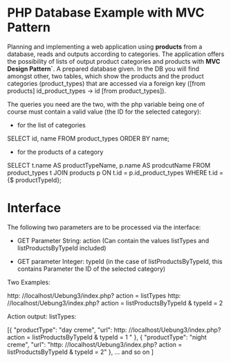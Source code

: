 # PHP Database Example with MVC Pattern

Planning and implementing a web application using **products** from a database,
reads and outputs according to categories. The application offers the possibility of lists of
output product categories and products with **MVC Design Pattern`**. 
A prepared database given.
In the DB you will find amongst other, two tables, which show the products and the
product categories (product_types) that are accessed via a foreign key ([from
products] id_product_types → id [from product_types]).

The queries you need are the two, with the php variable being one of course
must contain a valid value (the ID for the selected category):

- for the list of categories

SELECT id, name FROM product_types ORDER BY name;

- for the products of a category

SELECT t.name AS productTypeName, p.name AS prodcutName
FROM product_types t
JOIN products p ON t.id = p.id_product_types
WHERE t.id = {$ productTypeId};

# Interface

The following two parameters are to be processed via the interface:

- GET Parameter String: action (Can contain the values ​​listTypes and
listProductsByTypeId included)

- GET parameter Integer: typeId (in the case of listProductsByTypeId, this contains
Parameter the ID of the selected category)

Two Examples:

http: //localhost/Uebung3/index.php? action = listTypes
http: //localhost/Uebung3/index.php? action = listProductsByTypeId & typeId = 2

Action output: listTypes:

[{
"productType": "day creme",
"url": http: //localhost/Uebung3/index.php? action = listProductsByTypeId & typeId = 1 "
}, {
"productType": "night creme",
"url": "http: //localhost/Uebung3/index.php? action = listProductsByTypeId & typeId = 2"
}, ... and so on
]